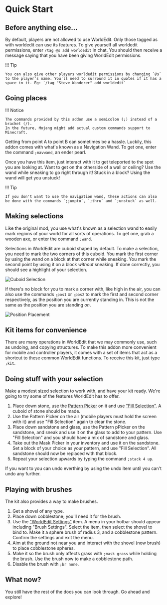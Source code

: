 # Quick Start

## Before anything else...

By default, players are not allowed to use WorldEdit. Only those tagged as with worldedit can use its features. To give yourself all worldedit permissions, enter `/tag @s add worldedit` in chat. You should then receive a message saying that you have been giving WorldEdit permissions.

!!! Tip

    You can also give other players worldedit permissions by changing `@s` to the player's name. You'll need to surround it in quotes if it has a space in it. Eg: `/tag "Steve Wanderer" add worldedit`

## Going places

!!! Notice

    The commands provided by this addon use a semicolon (;) instead of a bracket (/).
    In the future, Mojang might add actual custom commands support to Minecraft.

Getting from point A to point B can sometimes be a hassle.
Luckily, this addon comes with what's known as a Navigation Wand.
To get one, enter the command `;navwand`, an ender pearl.

Once you have this item, just interact with it to get teleported to the spot you are looking at.
Want to get on the otherside of a wall or ceiling? Use the wand while sneaking to go right through it!
Stuck in a block? Using the wand will get you unstuck!

!!! Tip

    If you don't want to use the navigation wand, these actions can also be done with the commands `;jumpto`, `;thru` and `;unstuck` as well.

## Making selections

Like the original mod, you use what's known as a selection wand to easily mark regions of your world for all sorts of operations.
To get one, grab a wooden axe, or enter the command `;wand`.

Selections in WorldEdit are cuboid shaped by default.
To make a selection, you need to mark the two corners of this cuboid.
You mark the first corner by using the wand on a block at that corner while sneaking.
You mark the second point by using it on a block _without_ sneaking. 
If done correctly, you should see a highlight of your selection.

![Cuboid Selection](img/cuboid_selection.jpg)

If there's no block for you to mark a corner with, like high in the air, you can also use the commands `;pos1` or `;pos2` to mark the first and second corner respectively, as the position you are currently standing in. This is not the same as the position you are standing _on_.

![Position Placement](img/pos_placement.jpg)

## Kit items for convenience

There are many operations in WorldEdit that we may commonly use, such as undoing, and copying structures. To make this addon more convenient for mobile and controller players, it comes with a set of items that act as a shortcut to these common WorldEdit functions. To receive this kit, just type `;kit`.

## Doing stuff with your selection

Make a modest sized selection to work with, and have your kit ready.
We're going to try some of the features WorldEdit has to offer.

1. Place down stone, use the [Pattern Picker](../usage/kit#pattern_picker) on it and use ["Fill Selection"](../usage/kit#selection_fill). A cuboid of stone should be made.
2. Use the Pattern Picker on the air (mobile players must hold the screen with it) and use "Fill Selection" again to clear the stone.
3. Place down sandstone and glass, use the Pattern pPicker on the sandstone, and sneak and use it on the glass to add to your pattern. Use "Fill Selection" and you should have a mix of sandstone and glass.
4. Take out the Mask Picker in your inventory and use it on the sandstone. Set a block of your choice as your pattern, and use "Fill Selection". All sandstone should now be replaced with that block.
5. Repeat your selection upwards by typing the command `;stack 4 up`.

If you want to you can undo everthing by using the undo item until you can't undo any further.

## Playing with brushes

The kit also provides a way to make brushes.

1. Get a shovel of any type.
2. Place down cobblestone; you'll need it for the brush.
3. Use the ["WorldEdit Settings"](../usage/kit#config) item. A menu in your hotbar should appear including "Brush Settings". Select the item, then select the shovel to bind to. Make it a sphere brush of radius 3, and a cobblestone pattern. Confirm the settings and exit the menu.
4. Aim at the ground not near you and interact with the shovel (now brush) to place cobblestone spheres.
5. Make it so the brush only affects grass with `;mask grass` while holding the brush. Use the brush now to make a cobblestone path.
6. Disable the brush with `;br none`.

## What now?

You still have the rest of the docs you can look through. Go ahead and explore!

